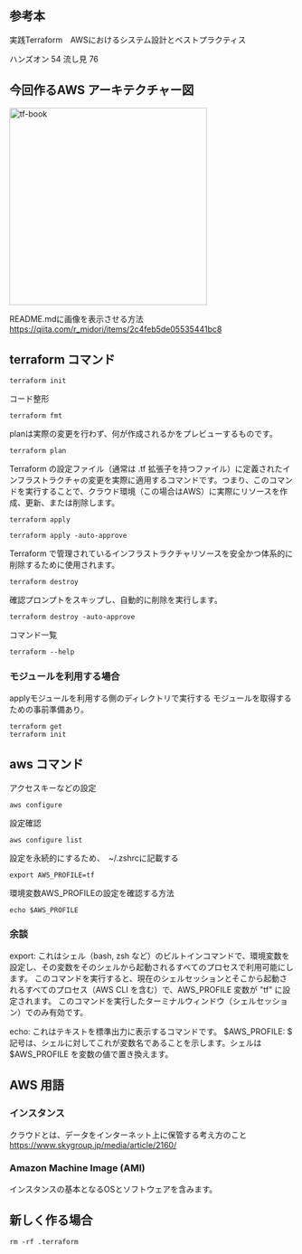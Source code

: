 ## 参考本
実践Terraform　AWSにおけるシステム設計とベストプラクティス

ハンズオン 54
流し見 76

## 今回作るAWS アーキテクチャー図
<img width="349" alt="tf-book" src="https://github.com/user-attachments/assets/02bc29b0-f229-43d5-bd8c-1a2a24f086cf">

README.mdに画像を表示させる方法
https://qiita.com/r_midori/items/2c4feb5de05535441bc8

## terraform コマンド
```
terraform init
```

コード整形
```
terraform fmt
```

planは実際の変更を行わず、何が作成されるかをプレビューするものです。
```
terraform plan
```
Terraform の設定ファイル（通常は .tf 拡張子を持つファイル）に定義されたインフラストラクチャの変更を実際に適用するコマンドです。つまり、このコマンドを実行することで、クラウド環境（この場合はAWS）に実際にリソースを作成、更新、または削除します。
```
terraform apply
```
```
terraform apply -auto-approve
```
Terraform で管理されているインフラストラクチャリソースを安全かつ体系的に削除するために使用されます。
```
terraform destroy
```
確認プロンプトをスキップし、自動的に削除を実行します。
```
terraform destroy -auto-approve
```

コマンド一覧
```
terraform --help
```

### モジュールを利用する場合
applyモジュールを利用する側のディレクトリで実行する
モジュールを取得するための事前準備あり。
```
terraform get
terraform init
```

## aws コマンド
アクセスキーなどの設定
```
aws configure
```

設定確認
```
aws configure list
```
設定を永続的にするため、　~/.zshrcに記載する
```
export AWS_PROFILE=tf
```
環境変数AWS_PROFILEの設定を確認する方法
```
echo $AWS_PROFILE
```

### 余談　
export: これはシェル（bash, zsh など）のビルトインコマンドで、環境変数を設定し、その変数をそのシェルから起動されるすべてのプロセスで利用可能にします。
このコマンドを実行すると、現在のシェルセッションとそこから起動されるすべてのプロセス（AWS CLI を含む）で、AWS_PROFILE 変数が "tf" に設定されます。
このコマンドを実行したターミナルウィンドウ（シェルセッション）でのみ有効です。

echo: これはテキストを標準出力に表示するコマンドです。
$AWS_PROFILE: $ 記号は、シェルに対してこれが変数名であることを示します。シェルは $AWS_PROFILE を変数の値で置き換えます。


## AWS 用語
### インスタンス
クラウドとは、データをインターネット上に保管する考え方のこと
https://www.skygroup.jp/media/article/2160/

### Amazon Machine Image (AMI)
インスタンスの基本となるOSとソフトウェアを含みます。


## 新しく作る場合
```
rm -rf .terraform
```